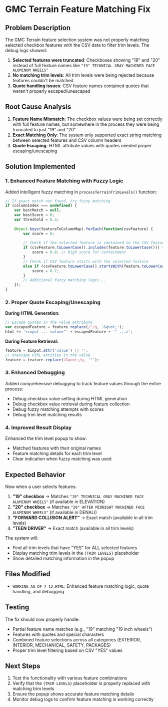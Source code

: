 # GMC Terrain Feature Matching Fix

## Problem Description

The GMC Terrain feature selection system was not properly matching selected checkbox features with the CSV data to filter trim levels. The debug logs showed:

1. **Selected features were truncated**: Checkboxes showing "19" and "20" instead of full feature names like `"19" TECHNICAL GRAY MACHINED FACE ALUMINUM WHEELS"`
2. **No matching trim levels**: All trim levels were being rejected because features couldn't be matched
3. **Quote handling issues**: CSV feature names contained quotes that weren't properly escaped/unescaped

## Root Cause Analysis

1. **Feature Name Mismatch**: The checkbox values were being set correctly with full feature names, but somewhere in the process they were being truncated to just "19" and "20"
2. **Exact Matching Only**: The system only supported exact string matching between selected features and CSV column headers
3. **Quote Escaping**: HTML attribute values with quotes needed proper escaping/unescaping

## Solution Implemented

### 1. Enhanced Feature Matching with Fuzzy Logic

Added intelligent fuzzy matching in `processTerrainTrimLevels()` function:

```javascript
// If exact match not found, try fuzzy matching
if (columnIndex === undefined) {
    var bestMatch = null;
    var bestScore = 0;
    var threshold = 0.3;
    
    Object.keys(featureToColumnMap).forEach(function(csvFeature) {
        var score = 0;
        
        // Check if the selected feature is contained in the CSV feature
        if (csvFeature.toLowerCase().includes(feature.toLowerCase())) {
            score = 0.8; // High score for containment
        }
        // Check if CSV feature starts with the selected feature
        else if (csvFeature.toLowerCase().startsWith(feature.toLowerCase())) {
            score = 0.7;
        }
        // Additional fuzzy matching logic...
    });
}
```

### 2. Proper Quote Escaping/Unescaping

**During HTML Generation:**
```javascript
// Escape quotes in the value attribute
var escapedFeature = feature.replace(/"/g, '&quot;');
html += '<input ... value="' + escapedFeature + '" ...>';
```

**During Feature Retrieval:**
```javascript
feature = $input.attr('value') || '';
// Unescape HTML entities in the value
feature = feature.replace(/&quot;/g, '"');
```

### 3. Enhanced Debugging

Added comprehensive debugging to track feature values through the entire process:

- Debug checkbox value setting during HTML generation
- Debug checkbox value retrieval during feature collection
- Debug fuzzy matching attempts with scores
- Debug trim level matching results

### 4. Improved Result Display

Enhanced the trim level popup to show:
- Matched features with their original names
- Feature matching details for each trim level
- Clear indication when fuzzy matching was used

## Expected Behavior

Now when a user selects features:

1. **"19" checkbox** → Matches `"19" TECHNICAL GRAY MACHINED FACE ALUMINUM WHEELS"` (if available in ELEVATION)
2. **"20" checkbox** → Matches `"20" AFTER MIDNIGHT MACHINED FACE ALUMINUM WHEELS"` (if available in DENALI)
3. **"FORWARD COLLISION ALERT"** → Exact match (available in all trim levels)
4. **"TEEN DRIVER"** → Exact match (available in all trim levels)

The system will:
- Find all trim levels that have "YES" for ALL selected features
- Display matching trim levels in the `{TRIM LEVELS}` placeholder
- Show detailed matching information in the popup

## Files Modified

- `WORKING AS OF 7 12.HTML`: Enhanced feature matching logic, quote handling, and debugging

## Testing

The fix should now properly handle:
- Partial feature name matches (e.g., "19" matching "19 inch wheels")
- Features with quotes and special characters
- Combined feature selections across all categories (EXTERIOR, INTERIOR, MECHANICAL, SAFETY, PACKAGES)
- Proper trim level filtering based on CSV "YES" values

## Next Steps

1. Test the functionality with various feature combinations
2. Verify that the `{TRIM LEVELS}` placeholder is properly replaced with matching trim levels
3. Ensure the popup shows accurate feature matching details
4. Monitor debug logs to confirm feature matching is working correctly